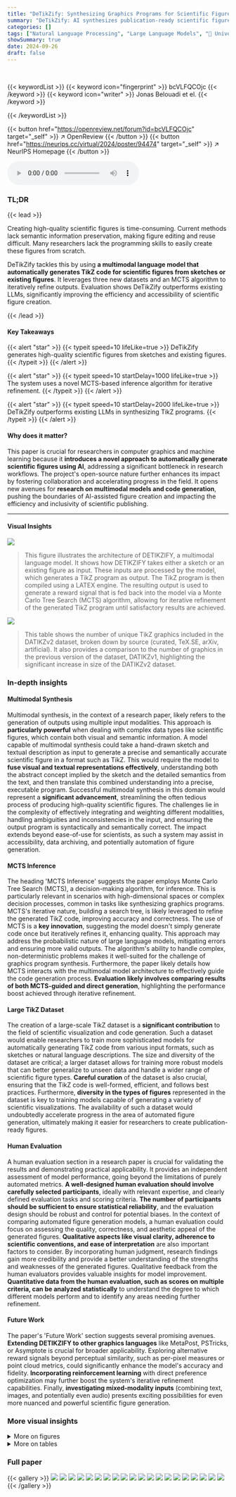 ```yaml
---
title: "DeTikZify: Synthesizing Graphics Programs for Scientific Figures and Sketches with TikZ"
summary: "DeTikZify: AI synthesizes publication-ready scientific figures from sketches and existing figures, automatically generating semantically-preserving TikZ code."
categories: []
tags: ["Natural Language Processing", "Large Language Models", "🏢 University of Mannheim",]
showSummary: true
date: 2024-09-26
draft: false
---
```


<br>

{{< keywordList >}}
{{< keyword icon="fingerprint" >}} bcVLFQCOjc {{< /keyword >}}
{{< keyword icon="writer" >}} Jonas Belouadi et el. {{< /keyword >}}
 
{{< /keywordList >}}

{{< button href="https://openreview.net/forum?id=bcVLFQCOjc" target="_self" >}}
↗ OpenReview
{{< /button >}}
{{< button href="https://neurips.cc/virtual/2024/poster/94474" target="_self" >}}
↗ NeurIPS Homepage
{{< /button >}}


<audio controls>
    <source src="https://ai-paper-reviewer.com/bcVLFQCOjc/podcast.wav" type="audio/wav">
    Your browser does not support the audio element.
</audio>


### TL;DR


{{< lead >}}

Creating high-quality scientific figures is time-consuming.  Current methods lack semantic information preservation, making figure editing and reuse difficult.  Many researchers lack the programming skills to easily create these figures from scratch. 

DeTikZify tackles this by using **a multimodal language model that automatically generates TikZ code for scientific figures from sketches or existing figures**.  It leverages three new datasets and an MCTS algorithm to iteratively refine outputs.  Evaluation shows DeTikZify outperforms existing LLMs, significantly improving the efficiency and accessibility of scientific figure creation.

{{< /lead >}}


#### Key Takeaways

{{< alert "star" >}}
{{< typeit speed=10 lifeLike=true >}} DeTikZify generates high-quality scientific figures from sketches and existing figures. {{< /typeit >}}
{{< /alert >}}

{{< alert "star" >}}
{{< typeit speed=10 startDelay=1000 lifeLike=true >}} The system uses a novel MCTS-based inference algorithm for iterative refinement. {{< /typeit >}}
{{< /alert >}}

{{< alert "star" >}}
{{< typeit speed=10 startDelay=2000 lifeLike=true >}} DeTikZify outperforms existing LLMs in synthesizing TikZ programs. {{< /typeit >}}
{{< /alert >}}

#### Why does it matter?
This paper is crucial for researchers in computer graphics and machine learning because it **introduces a novel approach to automatically generate scientific figures using AI**, addressing a significant bottleneck in research workflows.  The project's open-source nature further enhances its impact by fostering collaboration and accelerating progress in the field. It opens new avenues for **research on multimodal models and code generation**, pushing the boundaries of AI-assisted figure creation and impacting the efficiency and inclusivity of scientific publishing.

------
#### Visual Insights



![](https://ai-paper-reviewer.com/bcVLFQCOjc/figures_1_1.jpg)

> This figure illustrates the architecture of DETIKZIFY, a multimodal language model.  It shows how DETIKZIFY takes either a sketch or an existing figure as input.  These inputs are processed by the model, which generates a TikZ program as output. The TikZ program is then compiled using a LATEX engine.  The resulting output is used to generate a reward signal that is fed back into the model via a Monte Carlo Tree Search (MCTS) algorithm, allowing for iterative refinement of the generated TikZ program until satisfactory results are achieved.





![](https://ai-paper-reviewer.com/bcVLFQCOjc/tables_2_1.jpg)

> This table shows the number of unique TikZ graphics included in the DATIKZv2 dataset, broken down by source (curated, TeX.SE, arXiv, artificial).  It also provides a comparison to the number of graphics in the previous version of the dataset, DATIKZv1, highlighting the significant increase in size of the DATIKZv2 dataset.





### In-depth insights


#### Multimodal Synthesis
Multimodal synthesis, in the context of a research paper, likely refers to the generation of outputs using multiple input modalities.  This approach is **particularly powerful** when dealing with complex data types like scientific figures, which contain both visual and semantic information. A model capable of multimodal synthesis could take a hand-drawn sketch and textual description as input to generate a precise and semantically accurate scientific figure in a format such as TikZ.  This would require the model to **fuse visual and textual representations effectively**, understanding both the abstract concept implied by the sketch and the detailed semantics from the text, and then translate this combined understanding into a precise, executable program.  Successful multimodal synthesis in this domain would represent a **significant advancement**, streamlining the often tedious process of producing high-quality scientific figures.  The challenges lie in the complexity of effectively integrating and weighting different modalities, handling ambiguities and inconsistencies in the input, and ensuring the output program is syntactically and semantically correct.  The impact extends beyond ease-of-use for scientists, as such a system may assist in accessibility, data archiving, and potentially automation of figure generation.

#### MCTS Inference
The heading 'MCTS Inference' suggests the paper employs Monte Carlo Tree Search (MCTS), a decision-making algorithm, for inference.  This is particularly relevant in scenarios with high-dimensional spaces or complex decision processes, common in tasks like synthesizing graphics programs. MCTS's iterative nature, building a search tree, is likely leveraged to refine the generated TikZ code, improving accuracy and correctness.  The use of MCTS is a **key innovation**, suggesting the model doesn't simply generate code once but iteratively refines it, enhancing quality. This approach may address the probabilistic nature of large language models, mitigating errors and ensuring more valid outputs. The algorithm's ability to handle complex, non-deterministic problems makes it well-suited for the challenge of graphics program synthesis.  Furthermore, the paper likely details how MCTS interacts with the multimodal model architecture to effectively guide the code generation process.  **Evaluation likely involves comparing results of both MCTS-guided and direct generation**, highlighting the performance boost achieved through iterative refinement.

#### Large TikZ Dataset
The creation of a large-scale TikZ dataset is a **significant contribution** to the field of scientific visualization and code generation.  Such a dataset would enable researchers to train more sophisticated models for automatically generating TikZ code from various input formats, such as sketches or natural language descriptions. The size and diversity of the dataset are critical; a larger dataset allows for training more robust models that can better generalize to unseen data and handle a wider range of scientific figure types. **Careful curation** of the dataset is also crucial, ensuring that the TikZ code is well-formed, efficient, and follows best practices.  Furthermore, **diversity in the types of figures** represented in the dataset is key to training models capable of generating a variety of scientific visualizations. The availability of such a dataset would undoubtedly accelerate progress in the area of automated figure generation, ultimately making it easier for researchers to create publication-ready figures.

#### Human Evaluation
A human evaluation section in a research paper is crucial for validating the results and demonstrating practical applicability.  It provides an independent assessment of model performance, going beyond the limitations of purely automated metrics.  **A well-designed human evaluation should involve carefully selected participants**, ideally with relevant expertise, and clearly defined evaluation tasks and scoring criteria.  **The number of participants should be sufficient to ensure statistical reliability**, and the evaluation design should be robust and control for potential biases.  In the context of comparing automated figure generation models, a human evaluation could focus on assessing the quality, correctness, and aesthetic appeal of the generated figures.  **Qualitative aspects like visual clarity, adherence to scientific conventions, and ease of interpretation** are also important factors to consider. By incorporating human judgment, research findings gain more credibility and provide a better understanding of the strengths and weaknesses of the generated figures.  Qualitative feedback from the human evaluators provides valuable insights for model improvement.  **Quantitative data from the human evaluation, such as scores on multiple criteria, can be analyzed statistically** to understand the degree to which different models perform and to identify any areas needing further refinement.

#### Future Work
The paper's 'Future Work' section suggests several promising avenues.  **Extending DETIKZIFY to other graphics languages** like MetaPost, PSTricks, or Asymptote is crucial for broader applicability.  Exploring alternative reward signals beyond perceptual similarity, such as per-pixel measures or point cloud metrics, could significantly enhance the model's accuracy and fidelity.  **Incorporating reinforcement learning** with direct preference optimization may further boost the system's iterative refinement capabilities.  Finally, **investigating mixed-modality inputs** (combining text, images, and potentially even audio) presents exciting possibilities for even more nuanced and powerful scientific figure generation.


### More visual insights

<details>
<summary>More on figures
</summary>


![](https://ai-paper-reviewer.com/bcVLFQCOjc/figures_4_1.jpg)

> The figure illustrates the architecture of DETIKZIFY, a multimodal language model. It takes sketches or figures as input and generates TikZ programs. These programs are then compiled by a LATEX engine, and the result is used to provide a reward signal to the model.  The model uses Monte Carlo Tree Search (MCTS) to refine the output iteratively until satisfactory results are obtained.


![](https://ai-paper-reviewer.com/bcVLFQCOjc/figures_7_1.jpg)

> This figure visualizes the performance of different text generation strategies over time using two methods: kernel density estimation and log-linear regression.  The left panel shows a bivariate distribution of Best-Worst Scaling (BWS) scores, illustrating the relationship between the quality of generated figures (higher scores are better) for reference figures and human sketches. The right panel presents a log-linear regression analysis of the SELFSIM reward scores across time for both sampling and Monte Carlo Tree Search (MCTS) methods.  The results highlight the consistent improvement in performance over time seen with the MCTS algorithm, outperforming the sampling-based approach.


![](https://ai-paper-reviewer.com/bcVLFQCOjc/figures_8_1.jpg)

> The figure illustrates the DETIKZIFY architecture, a multimodal language model that takes sketches or figures as input and generates TikZ programs.  These programs are then compiled using a \LaTeX engine, providing a reward signal that is used by a Monte Carlo Tree Search (MCTS) algorithm to iteratively refine the generated TikZ program until a satisfactory result is obtained.  The process involves a vision encoder, a language model (such as LLAMA), and a reward module that incorporates feedback from the \LaTeX compilation.


![](https://ai-paper-reviewer.com/bcVLFQCOjc/figures_20_1.jpg)

> The figure illustrates the architecture of DETIKZIFY, a multimodal language model.  It takes sketches or figures as input, processes them using a combination of a large language model (LLM) and a vision encoder, and outputs TikZ programs. These programs are then compiled using a LaTeX engine, providing feedback to the model through Monte Carlo Tree Search (MCTS). The MCTS algorithm allows for iterative refinement of the output until satisfactory results are obtained.


![](https://ai-paper-reviewer.com/bcVLFQCOjc/figures_24_1.jpg)

> The figure illustrates the architecture of DETIKZIFY, a multimodal language model.  It takes either a sketch or an existing figure as input.  The model then generates a TikZ program (a type of code for creating graphics).  This program is then compiled using a LATEX engine. The output of the LATEX compilation provides a reward signal, used by the Monte Carlo Tree Search (MCTS) algorithm to iteratively refine the generated TikZ program until it's satisfactory.


![](https://ai-paper-reviewer.com/bcVLFQCOjc/figures_25_1.jpg)

> This figure shows the architecture of DETIKZIFY, a multimodal language model that synthesizes scientific figures as TikZ programs.  It takes sketches or figures as input, processes them using an LLAMA language model and a SIGLIP vision encoder, and generates TikZ code that is then compiled using a \LaTeX engine. The resulting output is used to provide a reward signal, which is fed back into the model through a Monte Carlo Tree Search (MCTS) algorithm. This iterative refinement process continues until satisfactory results are obtained.


![](https://ai-paper-reviewer.com/bcVLFQCOjc/figures_27_1.jpg)

> The figure illustrates the DETIKZIFY architecture, a multimodal language model that takes sketches or figures as input and generates TikZ programs as output.  The TikZ code is then compiled by a LATEX engine, which provides feedback to the model through a Monte Carlo Tree Search (MCTS) algorithm. This iterative refinement process continues until satisfactory results are achieved.


![](https://ai-paper-reviewer.com/bcVLFQCOjc/figures_28_1.jpg)

> This figure illustrates the architecture of DETIKZIFY, which is a multimodal language model designed for automatic synthesis of scientific figures as semantics-preserving TikZ graphics programs.  It takes as input either a sketch or an existing figure.  The model uses a LATEX engine to compile the generated TikZ code, providing a reward signal that is fed back to the model via a Monte Carlo Tree Search (MCTS) algorithm.  This iterative refinement process allows the model to improve its outputs until they are satisfactory.


</details>




<details>
<summary>More on tables
</summary>


![](https://ai-paper-reviewer.com/bcVLFQCOjc/tables_5_1.jpg)
> This table presents the results of an automatic evaluation of DETIKZIFY and several baselines on the task of generating TikZ code from images.  The evaluation focuses on output-driven inference (OI), where the models generate code until a successful compilation is achieved. The table shows various metrics for evaluating the generated code, including: Mean Token Efficiency (MTE), which measures the efficiency of code generation; CrystalBLEU (cBLEU), which measures the similarity between generated and reference code;  TEX Edit Distance (TED), measuring the edit distance between generated and reference code; DREAMSIM, SELFSIM, and SSIM, which are perceptual similarity metrics comparing generated and reference images; and Kernel Inception Distance (KID), which measures the distribution difference between the generated and reference images. Higher scores for MTE, cBLEU, DSIM, SSIM, and AVG are better, while lower scores for TED and KID are preferable.  The table breaks down the results for models using either reference figures or synthetic sketches as input. 

![](https://ai-paper-reviewer.com/bcVLFQCOjc/tables_6_1.jpg)
> This table presents the results of a time-budgeted inference experiment, comparing the performance of four different DETIKZIFY models (with varying sizes and training data) on two tasks: generating TikZ code from reference figures and from synthetic sketches.  It shows both relative changes (compared to the output-driven inference results in Table 2) and absolute scores for various metrics, including code similarity (CBLEU, TED), image similarity (DSIM, SSIM, KID), and overall average similarity (AVG).  The table highlights the best performing models for each metric and input type (figures vs. sketches).

![](https://ai-paper-reviewer.com/bcVLFQCOjc/tables_8_1.jpg)
> This table shows the correlation between image similarity metrics (LPIPS, DISTS, DSIM, SSIM) and human judgments at both segment and system levels.  The higher the correlation value, the better the metric aligns with human perception of similarity.  The table highlights that SELFSIM shows the strongest correlation at the segment level, while DREAMSIM has the highest correlation at the system level, indicating their relative effectiveness in evaluating image similarity.

![](https://ai-paper-reviewer.com/bcVLFQCOjc/tables_20_1.jpg)
> This table presents the performance comparison of different models on the task of generating TikZ code from images.  The models compared include CLAUDE 3, GPT-4V, and several variations of the DETIKZIFY model (with different sizes and training configurations).  The metrics used to evaluate the generated TikZ code are Mean Token Efficiency (MTE), CrystalBLEU (cBLEU), TEX Edit Distance (TED), DREAMSIM (DSIM), Structural Similarity Index (SSIM), Kernel Inception Distance (KID), and the average of all similarity metrics (AVG). The table shows results for both reference figures and synthetic sketches as input to the models.

![](https://ai-paper-reviewer.com/bcVLFQCOjc/tables_21_1.jpg)
> This table presents the results of an ablation study conducted on the DETIKZIFY-TL1.1B model using output-driven inference. It investigates the impact of removing either sketch-based training or connector pre-training from the model's training process.  The table shows the relative changes in various metrics (MTE, cBLEU, TED, DSIM, SSIM, KID) for both reference figures and synthetic sketches as input when comparing the full training to the models trained without sketch-based training or without connector pre-training.  Positive changes are highlighted in green, while negative changes are in red.  Reference scores are taken from Table 2.

![](https://ai-paper-reviewer.com/bcVLFQCOjc/tables_26_1.jpg)
> This table presents the quantitative results of the DETIKZIFY model's performance on the output-driven inference task.  It compares DETIKZIFY against two baseline models (CLAUDE 3 and GPT-4V) across various metrics. These metrics assess both the code quality (MTE, cBLEU, TED) and the visual similarity between the generated and reference figures (DSIM, SSIM, KID, AVG).  The table highlights the superior performance of DETIKZIFY, particularly the larger variants, in generating high-quality and visually accurate TikZ code from both reference figures and synthetic sketches.

</details>




### Full paper

{{< gallery >}}
<img src="https://ai-paper-reviewer.com/bcVLFQCOjc/1.png" class="grid-w50 md:grid-w33 xl:grid-w25" />
<img src="https://ai-paper-reviewer.com/bcVLFQCOjc/2.png" class="grid-w50 md:grid-w33 xl:grid-w25" />
<img src="https://ai-paper-reviewer.com/bcVLFQCOjc/3.png" class="grid-w50 md:grid-w33 xl:grid-w25" />
<img src="https://ai-paper-reviewer.com/bcVLFQCOjc/4.png" class="grid-w50 md:grid-w33 xl:grid-w25" />
<img src="https://ai-paper-reviewer.com/bcVLFQCOjc/5.png" class="grid-w50 md:grid-w33 xl:grid-w25" />
<img src="https://ai-paper-reviewer.com/bcVLFQCOjc/6.png" class="grid-w50 md:grid-w33 xl:grid-w25" />
<img src="https://ai-paper-reviewer.com/bcVLFQCOjc/7.png" class="grid-w50 md:grid-w33 xl:grid-w25" />
<img src="https://ai-paper-reviewer.com/bcVLFQCOjc/8.png" class="grid-w50 md:grid-w33 xl:grid-w25" />
<img src="https://ai-paper-reviewer.com/bcVLFQCOjc/9.png" class="grid-w50 md:grid-w33 xl:grid-w25" />
<img src="https://ai-paper-reviewer.com/bcVLFQCOjc/10.png" class="grid-w50 md:grid-w33 xl:grid-w25" />
<img src="https://ai-paper-reviewer.com/bcVLFQCOjc/11.png" class="grid-w50 md:grid-w33 xl:grid-w25" />
<img src="https://ai-paper-reviewer.com/bcVLFQCOjc/12.png" class="grid-w50 md:grid-w33 xl:grid-w25" />
<img src="https://ai-paper-reviewer.com/bcVLFQCOjc/13.png" class="grid-w50 md:grid-w33 xl:grid-w25" />
<img src="https://ai-paper-reviewer.com/bcVLFQCOjc/14.png" class="grid-w50 md:grid-w33 xl:grid-w25" />
<img src="https://ai-paper-reviewer.com/bcVLFQCOjc/15.png" class="grid-w50 md:grid-w33 xl:grid-w25" />
<img src="https://ai-paper-reviewer.com/bcVLFQCOjc/16.png" class="grid-w50 md:grid-w33 xl:grid-w25" />
<img src="https://ai-paper-reviewer.com/bcVLFQCOjc/17.png" class="grid-w50 md:grid-w33 xl:grid-w25" />
<img src="https://ai-paper-reviewer.com/bcVLFQCOjc/18.png" class="grid-w50 md:grid-w33 xl:grid-w25" />
<img src="https://ai-paper-reviewer.com/bcVLFQCOjc/19.png" class="grid-w50 md:grid-w33 xl:grid-w25" />
<img src="https://ai-paper-reviewer.com/bcVLFQCOjc/20.png" class="grid-w50 md:grid-w33 xl:grid-w25" />
{{< /gallery >}}